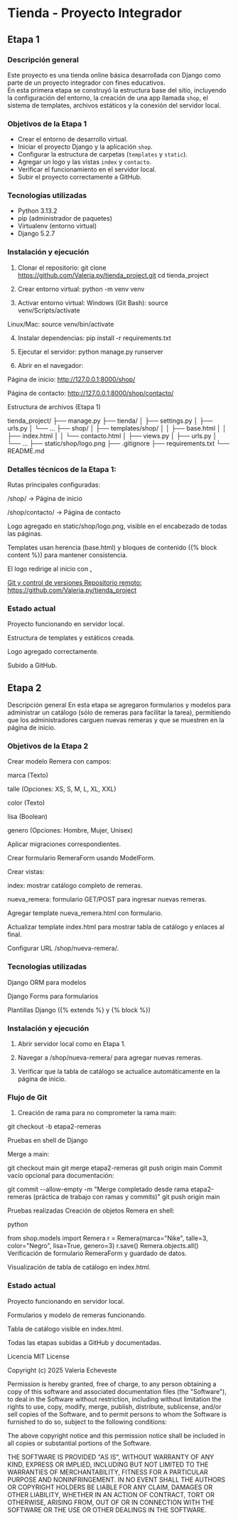 # Tienda - Proyecto Integrador

## Etapa 1

### Descripción general
Este proyecto es una tienda online básica desarrollada con Django como parte de un proyecto integrador con fines educativos.  
En esta primera etapa se construyó la estructura base del sitio, incluyendo la configuración del entorno, la creación de una app llamada `shop`, el sistema de templates, archivos estáticos y la conexión del servidor local.

### Objetivos de la Etapa 1
- Crear el entorno de desarrollo virtual.
- Iniciar el proyecto Django y la aplicación `shop`.
- Configurar la estructura de carpetas (`templates` y `static`).
- Agregar un logo y las vistas `index` y `contacto`.
- Verificar el funcionamiento en el servidor local.
- Subir el proyecto correctamente a GitHub.

### Tecnologías utilizadas
- Python 3.13.2
- pip (administrador de paquetes)
- Virtualenv (entorno virtual)
- Django 5.2.7

### Instalación y ejecución
1. Clonar el repositorio:
git clone https://github.com/Valeria.py/tienda_project.git
cd tienda_project
2. Crear entorno virtual:
python -m venv venv

3. Activar entorno virtual:
Windows (Git Bash):
source venv/Scripts/activate

Linux/Mac:
source venv/bin/activate

4. Instalar dependencias:
pip install -r requirements.txt

5. Ejecutar el servidor:
python manage.py runserver

6. Abrir en el navegador:

Página de inicio: http://127.0.0.1:8000/shop/

Página de contacto: http://127.0.0.1:8000/shop/contacto/

Estructura de archivos (Etapa 1)

tienda_project/
├── manage.py
├── tienda/
│   ├── settings.py
│   ├── urls.py
│   └── ...
├── shop/
│   ├── templates/shop/
│   │   ├── base.html
│   │   ├── index.html
│   │   └── contacto.html
│   ├── views.py
│   ├── urls.py
│   └── ...
├── static/shop/logo.png
├── .gitignore
├── requirements.txt
└── README.md

### Detalles técnicos de la Etapa 1:

Rutas principales configuradas:

/shop/ → Página de inicio

/shop/contacto/ → Página de contacto

Logo agregado en static/shop/logo.png, visible en el encabezado de todas las páginas.

Templates usan herencia (base.html) y bloques de contenido ({% block content %}) para mantener consistencia.

El logo redirige al inicio con <a href="{% url 'index' %}">.

Git y control de versiones
Repositorio remoto: https://github.com/Valeria.py/tienda_project

### Estado actual
Proyecto funcionando en servidor local.

Estructura de templates y estáticos creada.

Logo agregado correctamente.

Subido a GitHub.

## Etapa 2
Descripción general
En esta etapa se agregaron formularios y modelos para administrar un catálogo (sólo de remeras para facilitar la tarea), permitiendo que los administradores carguen nuevas remeras y que se muestren en la página de inicio.

### Objetivos de la Etapa 2
Crear modelo Remera con campos:

marca (Texto)

talle (Opciones: XS, S, M, L, XL, XXL)

color (Texto)

lisa (Boolean)

genero (Opciones: Hombre, Mujer, Unisex)

Aplicar migraciones correspondientes.

Crear formulario RemeraForm usando ModelForm.

Crear vistas:

index: mostrar catálogo completo de remeras.

nueva_remera: formulario GET/POST para ingresar nuevas remeras.

Agregar template nueva_remera.html con formulario.

Actualizar template index.html para mostrar tabla de catálogo y enlaces al final.

Configurar URL /shop/nueva-remera/.

### Tecnologías utilizadas
Django ORM para modelos

Django Forms para formularios

Plantillas Django ({% extends %} y {% block %})

### Instalación y ejecución
1. Abrir servidor local como en Etapa 1.

2. Navegar a /shop/nueva-remera/ para agregar nuevas remeras.

3. Verificar que la tabla de catálogo se actualice automáticamente en la página de inicio.

### Flujo de Git
1. Creación de rama para no comprometer la rama main:

git checkout -b etapa2-remeras

Pruebas en shell de Django

Merge a main:

git checkout main
git merge etapa2-remeras
git push origin main
Commit vacío opcional para documentación:

git commit --allow-empty -m "Merge completado desde rama etapa2-remeras (práctica de trabajo con ramas y commits)"
git push origin main

Pruebas realizadas
Creación de objetos Remera en shell:

python

from shop.models import Remera
r = Remera(marca="Nike", talle=3, color="Negro", lisa=True, genero=3)
r.save()
Remera.objects.all()
Verificación de formulario RemeraForm y guardado de datos.

Visualización de tabla de catálogo en index.html.

### Estado actual
Proyecto funcionando en servidor local.

Formularios y modelo de remeras funcionando.

Tabla de catálogo visible en index.html.

Todas las etapas subidas a GitHub y documentadas.

Licencia
MIT License

Copyright (c) 2025 Valeria Echeveste

Permission is hereby granted, free of charge, to any person obtaining a copy
of this software and associated documentation files (the "Software"), to deal
in the Software without restriction, including without limitation the rights
to use, copy, modify, merge, publish, distribute, sublicense, and/or sell
copies of the Software, and to permit persons to whom the Software is
furnished to do so, subject to the following conditions:

The above copyright notice and this permission notice shall be included in all
copies or substantial portions of the Software.

THE SOFTWARE IS PROVIDED "AS IS", WITHOUT WARRANTY OF ANY KIND, EXPRESS OR
IMPLIED, INCLUDING BUT NOT LIMITED TO THE WARRANTIES OF MERCHANTABILITY,
FITNESS FOR A PARTICULAR PURPOSE AND NONINFRINGEMENT. IN NO EVENT SHALL THE
AUTHORS OR COPYRIGHT HOLDERS BE LIABLE FOR ANY CLAIM, DAMAGES OR OTHER
LIABILITY, WHETHER IN AN ACTION OF CONTRACT, TORT OR OTHERWISE, ARISING FROM,
OUT OF OR IN CONNECTION WITH THE SOFTWARE OR THE USE OR OTHER DEALINGS IN THE
SOFTWARE.